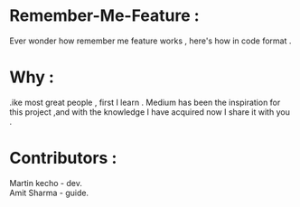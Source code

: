 # Remember-Me-Feature :
Ever wonder how remember me feature works , here's how in code format .
# Why :
  .ike most great people , first I learn . Medium has been the inspiration for this project ,and with the knowledge I have acquired now I share it with you .

# Contributors : 
Martin kecho - dev. 
<br>
Amit Sharma - guide. 
